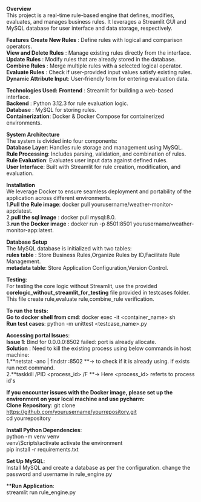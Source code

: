 **Overview**  
This project is a real-time rule-based engine that defines, modifies, evaluates, and manages business rules. It leverages a Streamlit GUI and MySQL database for user interface and data storage, respectively.  

**Features**
**Create New Rules**       : Define rules with logical and comparison operators.  
**View and Delete Rules**  : Manage existing rules directly from the interface.  
**Update Rules**           : Modify rules that are already stored in the database.  
**Combine Rules**          : Merge multiple rules with a selected logical operator.  
**Evaluate Rules**         : Check if user-provided input values satisfy existing rules.  
**Dynamic Attribute Input**: User-friendly form for entering evaluation data.  

**Technologies Used:**
**Frontend**        : Streamlit for building a web-based interface.  
**Backend**         : Python 3.12.3 for rule evaluation logic.  
**Databas**e        : MySQL for storing rules.  
**Containerization**: Docker & Docker Compose for containerized environments.

**System Architecture**  
The system is divided into four components:  
**Database Layer**: Handles rule storage and management using MySQL.    
**Rule Processing**: Includes parsing, validation, and combination of rules.    
**Rule Evaluation**: Evaluates user input data against defined rules.    
**User Interface**: Built with Streamlit for rule creation, modification, and evaluation.  

**Installation**    
We leverage Docker to ensure seamless deployment and portability of the application across different environments.  
1.**Pull the Rule image**: docker pull yourusername/weather-monitor-app:latest.   
2.**pull the sql image** : docker pull mysql:8.0.  
3.**run the Docker image** : docker run -p 8501:8501 yourusername/weather-monitor-app:latest.  

**Database Setup**  
The MySQL database is initialized with two tables:    
**rules table**   : Store Business Rules,Organize Rules by ID,Facilitate Rule Management.  
**metadata table**: Store Application Configuration,Version Control.  

**Testing**:  
 For testing the core logic without Streamlit, use the provided **corelogic_without_streamlit_for_testing** file provided in testcases folder. This file create rule,evaluate rule,combine_rule verification.       

 **To run the tests:**   
 **Go to docker shell from cmd**: docker exec -it <container_name> sh    
 **Run test cases**: python -m unittest <testcase_name>.py    

**Accessing portal Issue**s:  
**Issue 1**: Bind for 0.0.0.0:8502 failed: port is already allocate.  
**Solution** : Need to kill the existing process using below commands in host machine:  
              1.**netstat -ano | findstr :8502 **-> to check if it is already using. if exists run next command.  
              2.**taskkill /PID <process_id> /F **-> Here <process_id> referts to process id's  
              
**If you encounter issues with the Docker image, please set up the environment on your local machine and use pycharm:**  
**Clone Repository**: git clone https://github.com/yourusername/yourrepository.git  
                      cd yourrepository  

**Install Python Dependencies**:   
python -m venv venv  
venv\Scripts\activate activate the environment   
pip install -r requirements.txt  

**Set Up MySQL**:   
Install MySQL and create a database as per the configuration. change the password and username in rule_engine.py  

****Run Application**:  
streamlit run rule_engine.py  

